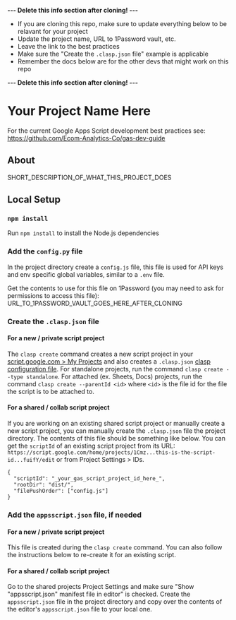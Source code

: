 **--- Delete this info section after cloning! ---**

* If you are cloning this repo, make sure to update everything below to be relavant for your project
* Update the project name, URL to 1Password vault, etc.
* Leave the link to the best practices
* Make sure the "Create the `.clasp.json` file" example is applicable
* Remember the docs below are for the other devs that might work on this repo

**--- Delete this info section after cloning! ---**


# Your Project Name Here

For the current Google Apps Script development best practices see: https://github.com/Ecom-Analytics-Co/gas-dev-guide

## About

SHORT_DESCRIPTION_OF_WHAT_THIS_PROJECT_DOES

## Local Setup

### `npm install`

Run `npm install` to install the Node.js dependencies

### Add the `config.py` file

In the project directory create a `config.js` file, this file is used for API keys and env specific global variables, similar to a `.env` file.

Get the contents to use for this file on 1Password (you may need to ask for permissions to access this file): URL_TO_1PASSWORD_VAULT_GOES_HERE_AFTER_CLONING

### Create the `.clasp.json` file

#### For a new / private script project

The `clasp create` command creates a new script project in your [script.google.com > My Projects](https://script.google.com/home/my) and also creates a `.clasp.json` [clasp configuration file](https://github.com/google/clasp#project-settings-file-claspjson). For standalone projects, run the command `clasp create --type standalone`. For attached (ex. Sheets, Docs) projects, run the command `clasp create --parentId <id>` where `<id>` is the file id for the file the script is to be attached to.

#### For a shared / collab script project

If you are working on an existing shared script project or manually create a new script project, you can manually create the `.clasp.json` file the project directory. The contents of this file should be something like below. You can get the `scriptId` of an existing script project from its URL: `https://script.google.com/home/projects/1Cmz...this-is-the-script-id...fuifY/edit` or from Project Settings > IDs.

```
{
  "scriptId": "_your_gas_script_project_id_here_",
  "rootDir": "dist/",
  "filePushOrder": ["config.js"]
}
```

### Add the `appsscript.json` file, if needed

#### For a new / private script project

This file is created during the `clasp create` command. You can also follow the instructions below to re-create it for an existing script.  

#### For a shared / collab script project

Go to the shared projects Project Settings and make sure "Show "appsscript.json" manifest file in editor" is checked. Create the `appsscript.json` file in the project directory and copy over the contents of the editor's `appsscript.json` file to your local one.

